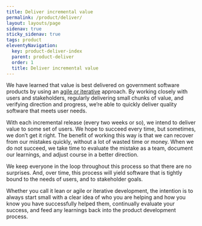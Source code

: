 ```yaml
---
title: Deliver incremental value
permalink: /product/deliver/
layout: layouts/page
sidenav: true
sticky_sidenav: true
tags: product
eleventyNavigation:
  key: product-deliver-index
  parent: product-deliver
  order: 1
  title: Deliver incremental value
---
```


We have learned that value is best delivered on government software products by using an [agile or iterative](https://guides.18f.gov/agile/) approach. By working closely with users and stakeholders, regularly delivering small chunks of value, and verifying direction and progress, we’re able to quickly deliver quality software that meets user needs.

With each incremental release (every two weeks or so), we intend to deliver value to some set of users. We hope to succeed every time, but sometimes, we don’t get it right. The benefit of working this way is that we can recover from our mistakes quickly, without a lot of wasted time or money. When we do not succeed, we take time to evaluate the mistake as a team, document our learnings, and adjust course in a better direction.

We keep everyone in the loop throughout this process so that there are no surprises. And, over time, this process will yield software that is tightly bound to the needs of users, and to stakeholder goals.

Whether you call it lean or agile or iterative development, the intention is to always start small with a clear idea of who you are helping and how you know you have successfully helped them, continually evaluate your success, and feed any learnings back into the product development process.

